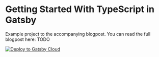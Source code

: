 # Getting Started With TypeScript in Gatsby

Example project to the accompanying blogpost. You can read the full blogpost here: TODO

[<img src="https://www.gatsbyjs.com/deploynow.svg" alt="Deploy to Gatsby Cloud">](https://www.gatsbyjs.com/dashboard/deploynow?url=https://github.com/LekoArts/getting-started-with-typescript-in-gatsby)